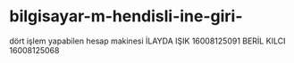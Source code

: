 # bilgisayar-m-hendisli-ine-giri-
dört işlem yapabilen hesap makinesi
İLAYDA IŞIK 16008125091 
BERİL KILCI 16008125068 

